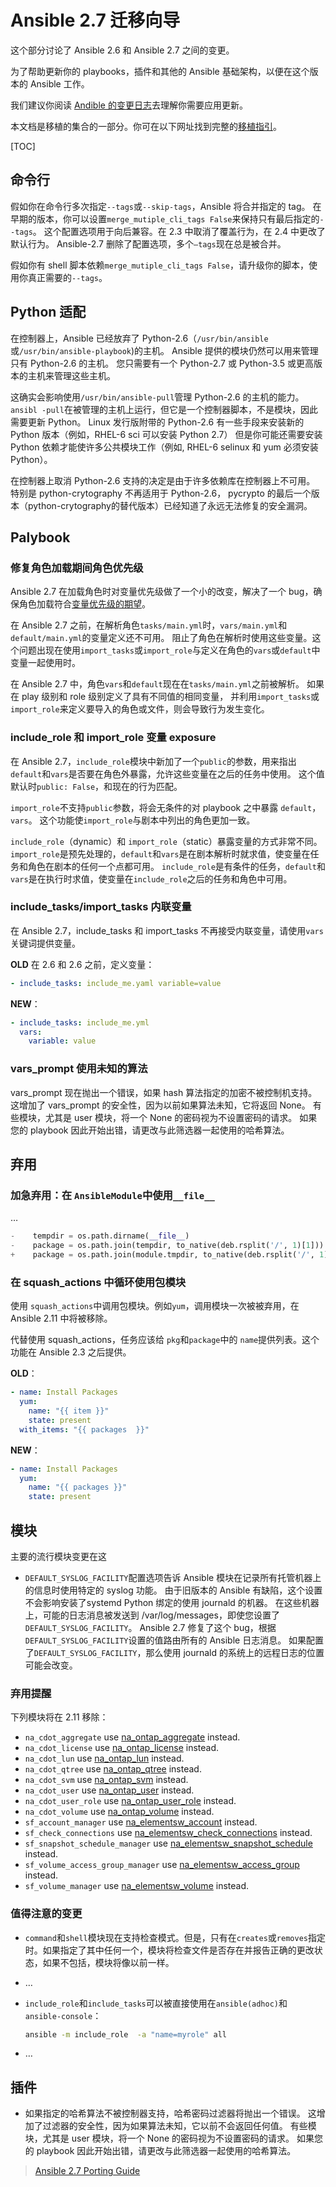 # Ansible 2.7 迁移向导

这个部分讨论了 Ansible 2.6 和 Ansible 2.7 之间的变更。

为了帮助更新你的 playbooks，插件和其他的 Ansible 基础架构，以便在这个版本的 Ansible 工作。

我们建议你阅读 [Andible 的变更日志](https://github.com/ansible/ansible/blob/stable-2.7/changelogs/CHANGELOG-v2.7.rst)去理解你需要应用更新。

本文档是移植的集合的一部分。你可在以下网址找到完整的[移植指引](https://docs.ansible.com/ansible/2.7/porting_guides/porting_guides.html#porting-guides)。

[TOC]

## 命令行

假如你在命令行多次指定`--tags`或`--skip-tags`，Ansible 将合并指定的 tag。
在早期的版本，你可以设置`merge_mutiple_cli_tags False`来保持只有最后指定的`--tags`。
这个配置选项用于向后兼容。在 2.3 中取消了覆盖行为，在 2.4 中更改了默认行为。
Ansible-2.7 删除了配置选项，多个`–tags`现在总是被合并。

假如你有 shell 脚本依赖`merge_mutiple_cli_tags False`，请升级你的脚本，使用你真正需要的`--tags`。

## Python 适配

在控制器上，Ansible 已经放弃了 Python-2.6（`/usr/bin/ansible` 或`/usr/bin/ansible-playbook`)的主机。
Ansible 提供的模块仍然可以用来管理只有 Python-2.6 的主机。
您只需要有一个 Python-2.7 或 Python-3.5 或更高版本的主机来管理这些主机。

这确实会影响使用`/usr/bin/ansible-pull`管理 Python-2.6 的主机的能力。
`ansibl -pull`在被管理的主机上运行，但它是一个控制器脚本，不是模块，因此需要更新 Python。
Linux 发行版附带的 Python-2.6 有一些手段来安装新的 Python 版本（例如，RHEL-6 sci 可以安装 Python 2.7）
但是你可能还需要安装 Python 依赖才能使许多公共模块工作（例如, RHEL-6 selinux 和 yum 必须安装 Python）。

在控制器上取消 Python-2.6 支持的决定是由于许多依赖库在控制器上不可用。
特别是 python-crytography 不再适用于 Python-2.6，
pycrypto 的最后一个版本（python-crytography的替代版本）已经知道了永远无法修复的安全漏洞。

## Palybook

### 修复角色加载期间角色优先级

Ansible 2.7 在加载角色时对变量优先级做了一个小的改变，解决了一个 bug，确保角色加载符合[变量优先级的期望](https://docs.ansible.com/ansible/2.7/user_guide/playbooks_variables.html#ansible-variable-precedence)。

在 Ansible 2.7 之前，在解析角色`tasks/main.yml`时，`vars/main.yml`和 `default/main.yml`的变量定义还不可用。
阻止了角色在解析时使用这些变量。这个问题出现在使用`import_tasks`或`import_role`与定义在角色的`vars`或`default`中变量一起使用时。

在 Ansible 2.7 中，角色`vars`和`default`现在在`tasks/main.yml`之前被解析。
如果在 play 级别和 role 级别定义了具有不同值的相同变量，
并利用`import_tasks`或`import_role`来定义要导入的角色或文件，则会导致行为发生变化。

### include_role 和 import_role 变量 exposure

在 Ansible 2.7，`include_role`模块中新加了一个`public`的参数，用来指出`default`和`vars`是否要在角色外暴露，允许这些变量在之后的任务中使用。
这个值默认时`public: False`，和现在的行为匹配。

`import_role`不支持`public`参数，将会无条件的对 playbook 之中暴露 `default`，`vars`。
这个功能使`import_role`与剧本中列出的角色更加一致。

`include_role`（dynamic）和 `import_role`（static）暴露变量的方式非常不同。
`import_role`是预先处理的，`default`和`vars`是在剧本解析时就求值，使变量在任务和角色在剧本的任何一个点都可用。
`include_role`是有条件的任务，`default`和`vars`是在执行时求值，使变量在`include_role`之后的任务和角色中可用。

### include_tasks/import_tasks 内联变量

在 Ansible 2.7，include_tasks 和 import_tasks 不再接受内联变量，请使用`vars`关键词提供变量。

**OLD** 在 2.6 和 2.6 之前，定义变量：

```yaml
- include_tasks: include_me.yaml variable=value
```

**NEW**：

```yaml
- include_tasks: include_me.yml
  vars:
    variable: value
```

### vars_prompt 使用未知的算法

vars_prompt 现在抛出一个错误，如果 hash 算法指定的加密不被控制机支持。
这增加了 vars_prompt 的安全性，因为以前如果算法未知，它将返回 None。
有些模块，尤其是 user 模块，将一个 None 的密码视为不设置密码的请求。
如果您的 playbook 因此开始出错，请更改与此筛选器一起使用的哈希算法。

## 弃用

### 加急弃用：在 `AnsibleModule`中使用`__file__`

…

```python
-    tempdir = os.path.dirname(__file__)
-    package = os.path.join(tempdir, to_native(deb.rsplit('/', 1)[1]))
+    package = os.path.join(module.tmpdir, to_native(deb.rsplit('/', 1)[1]))
```

### 在 squash_actions 中循环使用包模块

使用 `squash_actions`中调用包模块。例如`yum`，调用模块一次被被弃用，在 Ansible 2.11 中将被移除。

代替使用 squash_actions，任务应该给 `pkg`和`package`中的 `name`提供列表。这个功能在 Ansible 2.3 之后提供。

**OLD**：

```yaml
- name: Install Packages
  yum:
    name: "{{ item }}"
    state: present
  with_items: "{{ packages  }}"
```

**NEW**：

```yaml
- name: Install Packages
  yum:
    name: "{{ packages }}"
    state: present
```

## 模块

主要的流行模块变更在这

- `DEFAULT_SYSLOG_FACILITY`配置选项告诉 Ansible 模块在记录所有托管机器上的信息时使用特定的 syslog 功能。
由于旧版本的 Ansible 有缺陷，这个设置不会影响安装了systemd Python 绑定的使用 journald 的机器。
在这些机器上，可能的日志消息被发送到 /var/log/messages，即使您设置了`DEFAULT_SYSLOG_FACILITY`。
Ansible 2.7 修复了这个 bug，根据`DEFAULT_SYSLOG_FACILITY`设置的值路由所有的 Ansible 日志消息。
如果配置了`DEFAULT_SYSLOG_FACILITY`，那么使用 journald 的系统上的远程日志的位置可能会改变。

### 弃用提醒

下列模块将在 2.11 移除：

- `na_cdot_aggregate` use
[na_ontap_aggregate](https://docs.ansible.com/ansible/2.7/modules/na_ontap_aggregate_module.html#na-ontap-aggregate-module)
instead.
- `na_cdot_license` use
[na_ontap_license](https://docs.ansible.com/ansible/2.7/modules/na_ontap_license_module.html#na-ontap-license-module)
instead.
- `na_cdot_lun` use
[na_ontap_lun](https://docs.ansible.com/ansible/2.7/modules/na_ontap_lun_module.html#na-ontap-lun-module)
instead.
- `na_cdot_qtree` use
[na_ontap_qtree](https://docs.ansible.com/ansible/2.7/modules/na_ontap_qtree_module.html#na-ontap-qtree-module)
instead.
- `na_cdot_svm` use
[na_ontap_svm](https://docs.ansible.com/ansible/2.7/modules/na_ontap_svm_module.html#na-ontap-svm-module)
instead.
- `na_cdot_user` use
[na_ontap_user](https://docs.ansible.com/ansible/2.7/modules/na_ontap_user_module.html#na-ontap-user-module)
instead.
- `na_cdot_user_role` use
[na_ontap_user_role](https://docs.ansible.com/ansible/2.7/modules/na_ontap_user_role_module.html#na-ontap-user-role-module)
instead.
- `na_cdot_volume` use
[na_ontap_volume](https://docs.ansible.com/ansible/2.7/modules/na_ontap_volume_module.html#na-ontap-volume-module)
instead.
- `sf_account_manager` use
[na_elementsw_account](https://docs.ansible.com/ansible/2.7/modules/na_elementsw_account_module.html#na-elementsw-account-module)
instead.
- `sf_check_connections` use
[na_elementsw_check_connections](https://docs.ansible.com/ansible/2.7/modules/na_elementsw_check_connections_module.html#na-elementsw-check-connections-module)
instead.
- `sf_snapshot_schedule_manager` use
[na_elementsw_snapshot_schedule](https://docs.ansible.com/ansible/2.7/modules/na_elementsw_snapshot_schedule_module.html#na-elementsw-snapshot-schedule-module)
instead.
- `sf_volume_access_group_manager` use
[na_elementsw_access_group](https://docs.ansible.com/ansible/2.7/modules/na_elementsw_access_group_module.html#na-elementsw-access-group-module)
instead.
- `sf_volume_manager` use
[na_elementsw_volume](https://docs.ansible.com/ansible/2.7/modules/na_elementsw_volume_module.html#na-elementsw-volume-module)
instead.

### 值得注意的变更

- `command`和`shell`模块现在支持检查模式。但是，只有在`creates`或`removes`指定时。如果指定了其中任何一个，模块将检查文件是否存在并报告正确的更改状态，如果不包括，模块将像以前一样。

- …

- `include_role`和`include_tasks`可以被直接使用在`ansible(adhoc)`和 `ansible-console`：

  ```bash
  ansible -m include_role  -a "name=myrole" all
  ```

- …

## 插件

- 如果指定的哈希算法不被控制器支持，哈希密码过滤器将抛出一个错误。
这增加了过滤器的安全性，因为如果算法未知，它以前不会返回任何值。
有些模块，尤其是 user 模块，将一个 None 的密码视为不设置密码的请求。
如果您的 playbook 因此开始出错，请更改与此筛选器一起使用的哈希算法。

> [Ansible 2.7 Porting Guide](https://docs.ansible.com/ansible/2.7/porting_guides/porting_guide_2.7.html#id1)
